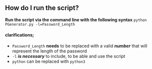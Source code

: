 
## How do I run the script?
**Run the script via the command line with the following syntax**
`python PGenerator.py -l=Password_Length`

#### clarifications;
- `Password_Length` **needs** to be replaced with a valid ***number*** that will represent the length of the password
- `-l` ***is necessary*** to include, to be able and use the script
- `python` can be replaced with `python3`
